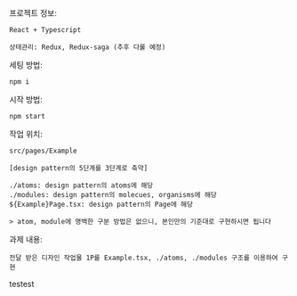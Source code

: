 프로젝트 정보:

    React + Typescript
    
    상태관리: Redux, Redux-saga (추후 다룰 예정)


세팅 방법:

    npm i


시작 방법:

    npm start


작업 위치:

    src/pages/Example

    [design pattern의 5단계를 3단계로 축약]

    ./atoms: design pattern의 atoms에 해당
    ./modules: design pattern의 molecues, organisms에 해당
    ${Example}Page.tsx: design pattern의 Page에 해당

    > atom, module에 명백한 구분 방법은 없으니, 본인만의 기준대로 구현하시면 됩니다


과제 내용:

    전달 받은 디자인 작업물 1P를 Example.tsx, ./atoms, ./modules 구조를 이용하여 구현

testest